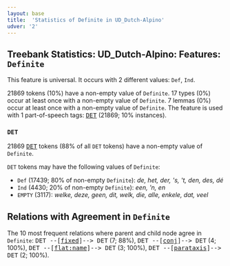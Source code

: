 ```yaml
---
layout: base
title:  'Statistics of Definite in UD_Dutch-Alpino'
udver: '2'
---
```


## Treebank Statistics: UD_Dutch-Alpino: Features: `Definite`

This feature is universal.
It occurs with 2 different values: `Def`, `Ind`.

21869 tokens (10%) have a non-empty value of `Definite`.
17 types (0%) occur at least once with a non-empty value of `Definite`.
7 lemmas (0%) occur at least once with a non-empty value of `Definite`.
The feature is used with 1 part-of-speech tags: <tt><a href="nl_alpino-pos-DET.html">DET</a></tt> (21869; 10% instances).

### `DET`

21869 <tt><a href="nl_alpino-pos-DET.html">DET</a></tt> tokens (88% of all `DET` tokens) have a non-empty value of `Definite`.

`DET` tokens may have the following values of `Definite`:

* `Def` (17439; 80% of non-empty `Definite`): <em>de, het, der, 's, 't, den, des, dé</em>
* `Ind` (4430; 20% of non-empty `Definite`): <em>een, 'n, en</em>
* `EMPTY` (3117): <em>welke, deze, geen, dit, welk, die, alle, enkele, dat, veel</em>

## Relations with Agreement in `Definite`

The 10 most frequent relations where parent and child node agree in `Definite`:
<tt>DET --[<tt><a href="nl_alpino-dep-fixed.html">fixed</a></tt>]--> DET</tt> (7; 88%),
<tt>DET --[<tt><a href="nl_alpino-dep-conj.html">conj</a></tt>]--> DET</tt> (4; 100%),
<tt>DET --[<tt><a href="nl_alpino-dep-flat-name.html">flat:name</a></tt>]--> DET</tt> (3; 100%),
<tt>DET --[<tt><a href="nl_alpino-dep-parataxis.html">parataxis</a></tt>]--> DET</tt> (2; 100%).

